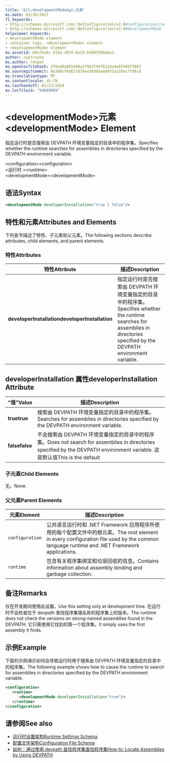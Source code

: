 ```yaml
---
title: '&lt;developmentMode&gt;元素'
ms.date: 03/30/2017
f1_keywords:
- http://schemas.microsoft.com/.NetConfiguration/v2.0#configuration/runtime/developmentMode
- http://schemas.microsoft.com/.NetConfiguration/v2.0#developmentMode
helpviewer_keywords:
- developmentMode element
- container tags, <developmentMode> element
- <developmentMode> element
ms.assetid: 60e79a8c-415a-497d-be29-b9d0fd9bdee3
author: rpetrusha
ms.author: ronpet
ms.openlocfilehash: 2f6a48a055d98a2f0b379df612da4e8fd49f3987
ms.sourcegitcommit: 6b308cf6d627d78ee36dbbae8972a310ac7fd6c8
ms.translationtype: MT
ms.contentlocale: zh-CN
ms.lasthandoff: 01/23/2019
ms.locfileid: "54669089"
---
```

# <a name="ltdevelopmentmodegt-element"></a><span data-ttu-id="f2aff-102">&lt;developmentMode&gt;元素</span><span class="sxs-lookup"><span data-stu-id="f2aff-102">&lt;developmentMode&gt; Element</span></span>
<span data-ttu-id="f2aff-103">指定运行时是否搜索由 DEVPATH 环境变量指定的目录中的程序集。</span><span class="sxs-lookup"><span data-stu-id="f2aff-103">Specifies whether the runtime searches for assemblies in directories specified by the DEVPATH environment variable.</span></span>  
  
 <span data-ttu-id="f2aff-104">\<configuration></span><span class="sxs-lookup"><span data-stu-id="f2aff-104">\<configuration></span></span>  
<span data-ttu-id="f2aff-105">\<运行时 ></span><span class="sxs-lookup"><span data-stu-id="f2aff-105">\<runtime></span></span>  
<span data-ttu-id="f2aff-106">\<developmentMode></span><span class="sxs-lookup"><span data-stu-id="f2aff-106">\<developmentMode></span></span>  
  
## <a name="syntax"></a><span data-ttu-id="f2aff-107">语法</span><span class="sxs-lookup"><span data-stu-id="f2aff-107">Syntax</span></span>  
  
```xml  
<developmentMode developerInstallation="true | false"/>  
```  
  
## <a name="attributes-and-elements"></a><span data-ttu-id="f2aff-108">特性和元素</span><span class="sxs-lookup"><span data-stu-id="f2aff-108">Attributes and Elements</span></span>  
 <span data-ttu-id="f2aff-109">下列各节描述了特性、子元素和父元素。</span><span class="sxs-lookup"><span data-stu-id="f2aff-109">The following sections describe attributes, child elements, and parent elements.</span></span>  
  
### <a name="attributes"></a><span data-ttu-id="f2aff-110">特性</span><span class="sxs-lookup"><span data-stu-id="f2aff-110">Attributes</span></span>  
  
|<span data-ttu-id="f2aff-111">特性</span><span class="sxs-lookup"><span data-stu-id="f2aff-111">Attribute</span></span>|<span data-ttu-id="f2aff-112">描述</span><span class="sxs-lookup"><span data-stu-id="f2aff-112">Description</span></span>|  
|---------------|-----------------|  
|<span data-ttu-id="f2aff-113">**developerInstallation**</span><span class="sxs-lookup"><span data-stu-id="f2aff-113">**developerInstallation**</span></span>|<span data-ttu-id="f2aff-114">指定运行时是否搜索由 DEVPATH 环境变量指定的目录中的程序集。</span><span class="sxs-lookup"><span data-stu-id="f2aff-114">Specifies whether the runtime searches for assemblies in directories specified by the DEVPATH environment variable.</span></span>|  
  
## <a name="developerinstallation-attribute"></a><span data-ttu-id="f2aff-115">developerInstallation 属性</span><span class="sxs-lookup"><span data-stu-id="f2aff-115">developerInstallation Attribute</span></span>  
  
|<span data-ttu-id="f2aff-116">“值”</span><span class="sxs-lookup"><span data-stu-id="f2aff-116">Value</span></span>|<span data-ttu-id="f2aff-117">描述</span><span class="sxs-lookup"><span data-stu-id="f2aff-117">Description</span></span>|  
|-----------|-----------------|  
|<span data-ttu-id="f2aff-118">**true**</span><span class="sxs-lookup"><span data-stu-id="f2aff-118">**true**</span></span>|<span data-ttu-id="f2aff-119">搜索由 DEVPATH 环境变量指定的目录中的程序集。</span><span class="sxs-lookup"><span data-stu-id="f2aff-119">Searches for assemblies in directories specified by the DEVPATH environment variable.</span></span>|  
|<span data-ttu-id="f2aff-120">**false**</span><span class="sxs-lookup"><span data-stu-id="f2aff-120">**false**</span></span>|<span data-ttu-id="f2aff-121">不会搜索由 DEVPATH 环境变量指定的目录中的程序集。</span><span class="sxs-lookup"><span data-stu-id="f2aff-121">Does not search for assemblies in directories specified by the DEVPATH environment variable.</span></span> <span data-ttu-id="f2aff-122">这是默认值</span><span class="sxs-lookup"><span data-stu-id="f2aff-122">This is the default</span></span>|  
  
### <a name="child-elements"></a><span data-ttu-id="f2aff-123">子元素</span><span class="sxs-lookup"><span data-stu-id="f2aff-123">Child Elements</span></span>  
 <span data-ttu-id="f2aff-124">无。</span><span class="sxs-lookup"><span data-stu-id="f2aff-124">None.</span></span>  
  
### <a name="parent-elements"></a><span data-ttu-id="f2aff-125">父元素</span><span class="sxs-lookup"><span data-stu-id="f2aff-125">Parent Elements</span></span>  
  
|<span data-ttu-id="f2aff-126">元素</span><span class="sxs-lookup"><span data-stu-id="f2aff-126">Element</span></span>|<span data-ttu-id="f2aff-127">描述</span><span class="sxs-lookup"><span data-stu-id="f2aff-127">Description</span></span>|  
|-------------|-----------------|  
|`configuration`|<span data-ttu-id="f2aff-128">公共语言运行时和 .NET Framework 应用程序所使用的每个配置文件中的根元素。</span><span class="sxs-lookup"><span data-stu-id="f2aff-128">The root element in every configuration file used by the common language runtime and .NET Framework applications.</span></span>|  
|`runtime`|<span data-ttu-id="f2aff-129">包含有关程序集绑定和垃圾回收的信息。</span><span class="sxs-lookup"><span data-stu-id="f2aff-129">Contains information about assembly binding and garbage collection.</span></span>|  
  
## <a name="remarks"></a><span data-ttu-id="f2aff-130">备注</span><span class="sxs-lookup"><span data-stu-id="f2aff-130">Remarks</span></span>  
 <span data-ttu-id="f2aff-131">仅在开发期间使用此设置。</span><span class="sxs-lookup"><span data-stu-id="f2aff-131">Use this setting only at development time.</span></span> <span data-ttu-id="f2aff-132">在运行时不会检查位于 devpath 查找程序集强名称的程序集上的版本。</span><span class="sxs-lookup"><span data-stu-id="f2aff-132">The runtime does not check the versions on strong-named assemblies found in the DEVPATH.</span></span> <span data-ttu-id="f2aff-133">它只需使用它找到的第一个程序集。</span><span class="sxs-lookup"><span data-stu-id="f2aff-133">It simply uses the first assembly it finds.</span></span>  
  
## <a name="example"></a><span data-ttu-id="f2aff-134">示例</span><span class="sxs-lookup"><span data-stu-id="f2aff-134">Example</span></span>  
 <span data-ttu-id="f2aff-135">下面的示例演示如何会导致运行时用于搜索由 DEVPATH 环境变量指定的目录中的程序集。</span><span class="sxs-lookup"><span data-stu-id="f2aff-135">The following example shows how to cause the runtime to search for assemblies in directories specified by the DEVPATH environment variable.</span></span>  
  
```xml  
<configuration>  
   <runtime>  
      <developmentMode developerInstallation="true"/>  
   </runtime>  
</configuration>  
```  
  
## <a name="see-also"></a><span data-ttu-id="f2aff-136">请参阅</span><span class="sxs-lookup"><span data-stu-id="f2aff-136">See also</span></span>
- [<span data-ttu-id="f2aff-137">运行时设置架构</span><span class="sxs-lookup"><span data-stu-id="f2aff-137">Runtime Settings Schema</span></span>](../../../../../docs/framework/configure-apps/file-schema/runtime/index.md)
- [<span data-ttu-id="f2aff-138">配置文件架构</span><span class="sxs-lookup"><span data-stu-id="f2aff-138">Configuration File Schema</span></span>](../../../../../docs/framework/configure-apps/file-schema/index.md)
- [<span data-ttu-id="f2aff-139">如何：通过使用 devpath 查找程序集查找程序集</span><span class="sxs-lookup"><span data-stu-id="f2aff-139">How to: Locate Assemblies by Using DEVPATH</span></span>](../../../../../docs/framework/configure-apps/how-to-locate-assemblies-by-using-devpath.md)
